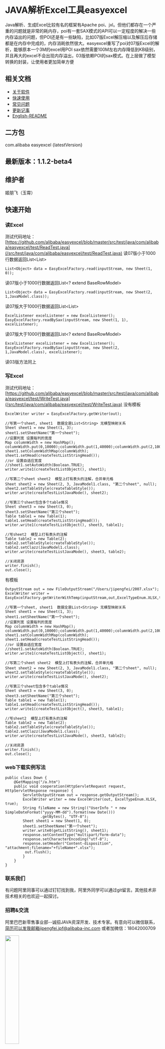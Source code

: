 # JAVA解析Excel工具easyexcel
Java解析、生成Excel比较有名的框架有Apache poi、jxl。但他们都存在一个严重的问题就是非常的耗内存，poi有一套SAX模式的API可以一定程度的解决一些内存溢出的问题，但POI还是有一些缺陷，比如07版Excel解压缩以及解压后存储都是在内存中完成的，内存消耗依然很大。easyexcel重写了poi对07版Excel的解析，能够原本一个3M的excel用POI sax依然需要100M左右内存降低到KB级别，并且再大的excel不会出现内存溢出，03版依赖POI的sax模式。在上层做了模型转换的封装，让使用者更加简单方便
## 相关文档
* [关于软件](/abouteasyexcel.md)
* [快速使用](/quickstart.md)
* [常见问题](/problem.md)
* [更新记事](/update.md)
* [English-README](/easyexcel_en.md)
## 二方包 

<dependency>
    <groupId>com.alibaba</groupId>
    <artifactId>easyexcel</artifactId>
    <version>{latestVersion}</version>
</dependency>

## 最新版本：1.1.2-beta4
## 维护者
姬朋飞（玉霄）
## 快速开始
### 读Excel
测试代码地址：[https://github.com/alibaba/easyexcel/blob/master/src/test/java/com/alibaba/easyexcel/test/ReadTest.java](/src/test/java/com/alibaba/easyexcel/test/ReadTest.java)
读07版小于1000行数据返回List<List<String>>
```
List<Object> data = EasyExcelFactory.read(inputStream, new Sheet(1, 0));
```
读07版小于1000行数据返回List<? extend BaseRowModel>
```
List<Object> data = EasyExcelFactory.read(inputStream, new Sheet(2, 1,JavaModel.class));
```
读07版大于1000行数据返回List<List<String>>
```
ExcelListener excelListener = new ExcelListener();
EasyExcelFactory.readBySax(inputStream, new Sheet(1, 1), excelListener);
```

读07版大于1000行数据返回List<? extend BaseRowModel>
```
ExcelListener excelListener = new ExcelListener();
EasyExcelFactory.readBySax(inputStream, new Sheet(2, 1,JavaModel.class), excelListener);
```
读03版方法同上
### 写Excel
测试代码地址：[https://github.com/alibaba/easyexcel/blob/master/src/test/java/com/alibaba/easyexcel/test/WriteTest.java](/src/test/java/com/alibaba/easyexcel/test/WriteTest.java)
没有模板
```OutputStream out = new FileOutputStream("/Users/jipengfei/2007.xlsx");
ExcelWriter writer = EasyExcelFactory.getWriter(out);

//写第一个sheet, sheet1  数据全是List<String> 无模型映射关系
Sheet sheet1 = new Sheet(1, 3);
sheet1.setSheetName("第一个sheet");
//设置列宽 设置每列的宽度
Map columnWidth = new HashMap();
columnWidth.put(0,10000);columnWidth.put(1,40000);columnWidth.put(2,10000);columnWidth.put(3,10000);
sheet1.setColumnWidthMap(columnWidth);
sheet1.setHead(createTestListStringHead());
//or 设置自适应宽度
//sheet1.setAutoWidth(Boolean.TRUE);
writer.write1(createTestListObject(), sheet1);

//写第二个sheet sheet2  模型上打有表头的注解，合并单元格
Sheet sheet2 = new Sheet(2, 3, JavaModel1.class, "第二个sheet", null);
sheet2.setTableStyle(createTableStyle());
writer.write(createTestListJavaMode(), sheet2);

//写第三个sheet包含多个table情况
Sheet sheet3 = new Sheet(3, 0);
sheet3.setSheetName("第三个sheet");
Table table1 = new Table(1);
table1.setHead(createTestListStringHead());
writer.write1(createTestListObject(), sheet3, table1);

//写sheet2  模型上打有表头的注解
Table table2 = new Table(2);
table2.setTableStyle(createTableStyle());
table2.setClazz(JavaModel1.class);
writer.write(createTestListJavaMode(), sheet3, table2);

//关闭资源
writer.finish();
out.close();
```
有模板
```InputStream inputStream = new BufferedInputStream(new FileInputStream("/Users/jipengfei/temp.xlsx"));
OutputStream out = new FileOutputStream("/Users/jipengfei/2007.xlsx");
ExcelWriter writer = EasyExcelFactory.getWriterWithTemp(inputStream,out,ExcelTypeEnum.XLSX,true);

//写第一个sheet, sheet1  数据全是List<String> 无模型映射关系
Sheet sheet1 = new Sheet(1, 3);
sheet1.setSheetName("第一个sheet");
//设置列宽 设置每列的宽度
Map columnWidth = new HashMap();
columnWidth.put(0,10000);columnWidth.put(1,40000);columnWidth.put(2,10000);columnWidth.put(3,10000);
sheet1.setColumnWidthMap(columnWidth);
sheet1.setHead(createTestListStringHead());
//or 设置自适应宽度
//sheet1.setAutoWidth(Boolean.TRUE);
writer.write1(createTestListObject(), sheet1);

//写第二个sheet sheet2  模型上打有表头的注解，合并单元格
Sheet sheet2 = new Sheet(2, 3, JavaModel1.class, "第二个sheet", null);
sheet2.setTableStyle(createTableStyle());
writer.write(createTestListJavaMode(), sheet2);

//写第三个sheet包含多个table情况
Sheet sheet3 = new Sheet(3, 0);
sheet3.setSheetName("第三个sheet");
Table table1 = new Table(1);
table1.setHead(createTestListStringHead());
writer.write1(createTestListObject(), sheet3, table1);

//写sheet2  模型上打有表头的注解
Table table2 = new Table(2);
table2.setTableStyle(createTableStyle());
table2.setClazz(JavaModel1.class);
writer.write(createTestListJavaMode(), sheet3, table2);

//关闭资源
writer.finish();
out.close();
```

### web下载实例写法
```
public class Down {
    @GetMapping("/a.htm")
    public void cooperation(HttpServletRequest request, HttpServletResponse response) {
        ServletOutputStream out = response.getOutputStream();
        ExcelWriter writer = new ExcelWriter(out, ExcelTypeEnum.XLSX, true);
        String fileName = new String(("UserInfo " + new SimpleDateFormat("yyyy-MM-dd").format(new Date()))
                .getBytes(), "UTF-8");
        Sheet sheet1 = new Sheet(1, 0);
        sheet1.setSheetName("第一个sheet");
        writer.write0(getListString(), sheet1);
        response.setContentType("multipart/form-data");
        response.setCharacterEncoding("utf-8");
        response.setHeader("Content-disposition", "attachment;filename="+fileName+".xlsx");
         out.flush();
        }
    }
}
```
### 联系我们
有问题阿里同事可以通过钉钉找到我，阿里外同学可以通过git留言。其他技术非技术相关的也欢迎一起探讨。
### 招聘&交流
阿里巴巴新零售事业部--诚招JAVA资深开发、技术专家。有意向可以微信联系，简历可以发我邮箱jipengfei.jpf@alibaba-inc.com
或者加微信：18042000709

<img src="https://github.com/alibaba/easyexcel/blob/master/img/WechatIMG8.png" width="30%" height="30%" />
